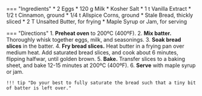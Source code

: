 === "Ingredients"
    * 2 Eggs
    * 120 g Milk
    * Kosher Salt
    * 1 t Vanilla Extract
    * 1/2 t Cinnamon, ground
    * 1/4 t Allspice Corns, ground
    * Stale Bread, thickly sliced
    * 2 T Unsalted Butter, for frying
    * Maple Syrup or Jam, for serving

=== "Directions"
    1. **Preheat oven** to 200ºC (400ºF).
    2. **Mix batter.** Thoroughly whisk together eggs, milk, and seasonings.
    3. **Soak bread slices** in the batter.
    4. **Fry bread slices.** Heat butter in a frying pan over medium heat. Add saturated bread slices, and cook about 6 minutes, flipping halfwar, until golden brown.
    5. **Bake.** Transfer slices to a baking sheet, and bake 12-15 minutes at 200ºC (400ºF).
    6. **Serve** with maple syrup or jam.

    !!! tip "Do your best to fully saturate the bread such that a tiny bit of batter is left over."

[^1]:
    Mitzewich, John. ["French Toast - The Fancy Brunch Restaurant Style."](https://foodwishes.blogspot.com/2007/09/french-toast-fancy-brunch-restaurant.html) _Food Wishes._ 17 September 2007.

